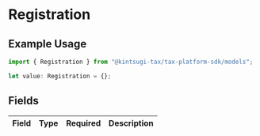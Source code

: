 # Registration

## Example Usage

```typescript
import { Registration } from "@kintsugi-tax/tax-platform-sdk/models";

let value: Registration = {};
```

## Fields

| Field       | Type        | Required    | Description |
| ----------- | ----------- | ----------- | ----------- |